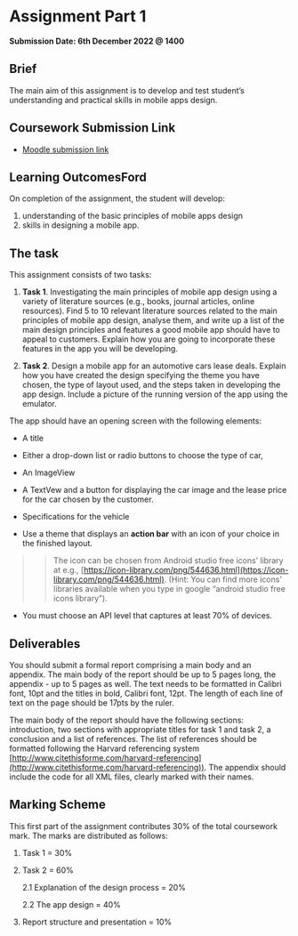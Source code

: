 # Assignment Part 1

**Submission Date: 6th December 2022 @ 1400**

## Brief
The main aim of this assignment is to develop and test student’s understanding and practical skills in mobile apps design. 

## Coursework Submission Link

- [Moodle submission link](https://moodlecurrent.gre.ac.uk/mod/assign/view.php?id=2103906)

## Learning OutcomesFord

On completion of the assignment, the student will develop:
1. understanding of the basic principles of mobile apps design
2. skills in designing a mobile app.

## The task

This assignment consists of two tasks:

1. **Task 1**. Investigating the main principles of mobile app design using a variety of literature sources (e.g., books, journal articles, online resources). Find 5 to 10 relevant literature sources related to the main principles of mobile app design, analyse them, and write up a list of the main design principles and features a good mobile app should have to appeal to customers. Explain how you are going to incorporate these features in the app you will be developing. 

2. **Task 2**. Design a mobile app for an automotive cars lease deals. Explain how you have created the design specifying the theme you have chosen, the type of layout used, and the steps taken in developing the app design.  Include a picture of the running version of the app using the emulator. 

The app should have an opening screen with the following elements: 

- A title

- Either a drop-down list or radio buttons to choose the type of car,

- An ImageView

- A TextVew and a button for displaying the car image and the lease price for the car chosen by the customer. 

- Specifications for the vehicle

- Use a theme that displays an **action bar** with an icon of your choice in the finished layout.  
  
>> The icon can be chosen from Android studio free icons’ library at e.g., [https://icon-library.com/png/544636.html](https://icon-library.com/png/544636.html). (Hint: You can find more icons’ libraries available when you type in google “android studio free icons library”).

- You must choose an API level that captures at least 70% of devices. 

## Deliverables
You should submit a formal report comprising a main body and an appendix. The main body of the report should be up to 5 pages long, the appendix - up to 5 pages as well.  The text needs to be formatted in Calibri font, 10pt and the titles in bold, Calibri font, 12pt.  The length of each line of text on the page should be 17pts by the ruler.  

The main body of the report should have the following sections: introduction, two sections with appropriate titles for task 1 and task 2, a conclusion and a list of references. The list of references should be formatted following the Harvard referencing system [http://www.citethisforme.com/harvard-referencing](http://www.citethisforme.com/harvard-referencing)). The appendix should include the code for all XML files, clearly marked with their names.

## Marking Scheme
This first part of the assignment contributes 30% of the total coursework mark. 
The marks are distributed as follows:

1. Task 1 = 30%

2. Task 2 = 60%							
  
    2.1 Explanation of the design process = 20%			

    2.2 The app design = 40%

3.  Report structure and presentation = 10%